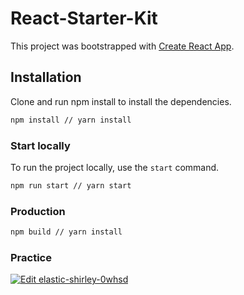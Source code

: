 # React-Starter-Kit

This project was bootstrapped with [Create React App](https://github.com/facebook/create-react-app).

## Installation

Clone and run npm install to install the dependencies.

```bash
npm install // yarn install
```

### Start locally

To run the project locally, use the `start` command.

```bash
npm run start // yarn start
```

### Production

```bash
npm build // yarn install
```

### Practice

[![Edit elastic-shirley-0whsd](https://codesandbox.io/static/img/play-codesandbox.svg)](https://codesandbox.io/s/react-boilerplate-g6w87)
